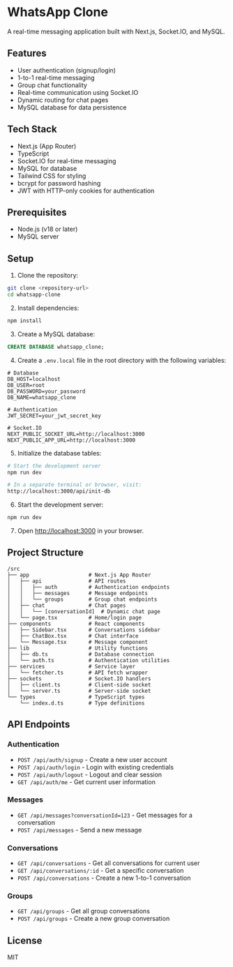 # WhatsApp Clone

A real-time messaging application built with Next.js, Socket.IO, and MySQL.

## Features

- User authentication (signup/login)
- 1-to-1 real-time messaging
- Group chat functionality
- Real-time communication using Socket.IO
- Dynamic routing for chat pages
- MySQL database for data persistence

## Tech Stack

- Next.js (App Router)
- TypeScript
- Socket.IO for real-time messaging
- MySQL for database
- Tailwind CSS for styling
- bcrypt for password hashing
- JWT with HTTP-only cookies for authentication

## Prerequisites

- Node.js (v18 or later)
- MySQL server

## Setup

1. Clone the repository:

```bash
git clone <repository-url>
cd whatsapp-clone
```

2. Install dependencies:

```bash
npm install
```

3. Create a MySQL database:

```sql
CREATE DATABASE whatsapp_clone;
```

4. Create a `.env.local` file in the root directory with the following variables:

```
# Database
DB_HOST=localhost
DB_USER=root
DB_PASSWORD=your_password
DB_NAME=whatsapp_clone

# Authentication
JWT_SECRET=your_jwt_secret_key

# Socket.IO
NEXT_PUBLIC_SOCKET_URL=http://localhost:3000
NEXT_PUBLIC_APP_URL=http://localhost:3000
```

5. Initialize the database tables:

```bash
# Start the development server
npm run dev

# In a separate terminal or browser, visit:
http://localhost:3000/api/init-db
```

6. Start the development server:

```bash
npm run dev
```

7. Open [http://localhost:3000](http://localhost:3000) in your browser.

## Project Structure

```
/src
├── app                   # Next.js App Router
│   ├── api               # API routes
│   │   ├── auth          # Authentication endpoints
│   │   ├── messages      # Message endpoints
│   │   └── groups        # Group chat endpoints
│   ├── chat              # Chat pages
│   │   └── [conversationId]  # Dynamic chat page
│   └── page.tsx          # Home/login page
├── components            # React components
│   ├── Sidebar.tsx       # Conversations sidebar
│   ├── ChatBox.tsx       # Chat interface
│   └── Message.tsx       # Message component
├── lib                   # Utility functions
│   ├── db.ts             # Database connection
│   └── auth.ts           # Authentication utilities
├── services              # Service layer
│   └── fetcher.ts        # API fetch wrapper
├── sockets               # Socket.IO handlers
│   ├── client.ts         # Client-side socket
│   └── server.ts         # Server-side socket
└── types                 # TypeScript types
    └── index.d.ts        # Type definitions
```

## API Endpoints

### Authentication

- `POST /api/auth/signup` - Create a new user account
- `POST /api/auth/login` - Login with existing credentials
- `POST /api/auth/logout` - Logout and clear session
- `GET /api/auth/me` - Get current user information

### Messages

- `GET /api/messages?conversationId=123` - Get messages for a conversation
- `POST /api/messages` - Send a new message

### Conversations

- `GET /api/conversations` - Get all conversations for current user
- `GET /api/conversations/:id` - Get a specific conversation
- `POST /api/conversations` - Create a new 1-to-1 conversation

### Groups

- `GET /api/groups` - Get all group conversations
- `POST /api/groups` - Create a new group conversation

## License

MIT
